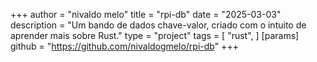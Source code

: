 +++
author = "nivaldo melo"
title = "rpi-db"
date = "2025-03-03"
description = "Um bando de dados chave-valor, criado com o intuito de aprender mais sobre Rust."
type = "project"
tags = [ "rust", ]
[params]
  github = "https://github.com/nivaldogmelo/rpi-db"
+++
